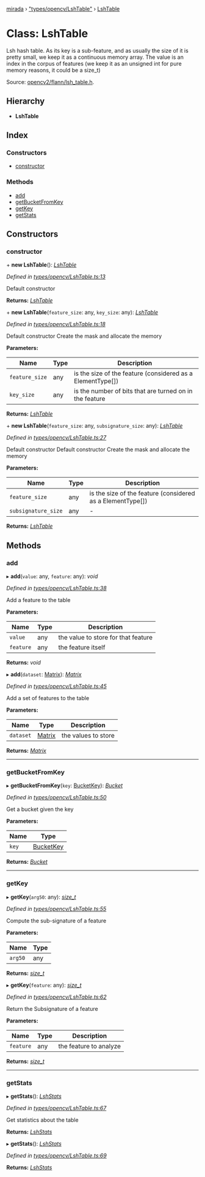 [mirada](../README.md) › ["types/opencv/LshTable"](../modules/_types_opencv_lshtable_.md) › [LshTable](_types_opencv_lshtable_.lshtable.md)

# Class: LshTable


Lsh hash table. As its key is a sub-feature, and as usually the size of it is pretty small, we keep
it as a continuous memory array. The value is an index in the corpus of features (we keep it as an
unsigned int for pure memory reasons, it could be a size_t)

Source:
[opencv2/flann/lsh_table.h](https://github.com/opencv/opencv/tree/master/modules/core/include/opencv2/flann/lsh_table.h#L261).

## Hierarchy

* **LshTable**

## Index

### Constructors

* [constructor](_types_opencv_lshtable_.lshtable.md#constructor)

### Methods

* [add](_types_opencv_lshtable_.lshtable.md#add)
* [getBucketFromKey](_types_opencv_lshtable_.lshtable.md#getbucketfromkey)
* [getKey](_types_opencv_lshtable_.lshtable.md#getkey)
* [getStats](_types_opencv_lshtable_.lshtable.md#getstats)

## Constructors

###  constructor

\+ **new LshTable**(): *[LshTable](_types_opencv_lshtable_.lshtable.md)*

*Defined in [types/opencv/LshTable.ts:13](https://github.com/cancerberoSgx/mirada/blob/f0c0267/mirada/src/types/opencv/LshTable.ts#L13)*

  Default constructor

**Returns:** *[LshTable](_types_opencv_lshtable_.lshtable.md)*

\+ **new LshTable**(`feature_size`: any, `key_size`: any): *[LshTable](_types_opencv_lshtable_.lshtable.md)*

*Defined in [types/opencv/LshTable.ts:18](https://github.com/cancerberoSgx/mirada/blob/f0c0267/mirada/src/types/opencv/LshTable.ts#L18)*

  Default constructor Create the mask and allocate the memory

**Parameters:**

Name | Type | Description |
------ | ------ | ------ |
`feature_size` | any | is the size of the feature (considered as a ElementType[])  |
`key_size` | any | is the number of bits that are turned on in the feature  |

**Returns:** *[LshTable](_types_opencv_lshtable_.lshtable.md)*

\+ **new LshTable**(`feature_size`: any, `subsignature_size`: any): *[LshTable](_types_opencv_lshtable_.lshtable.md)*

*Defined in [types/opencv/LshTable.ts:27](https://github.com/cancerberoSgx/mirada/blob/f0c0267/mirada/src/types/opencv/LshTable.ts#L27)*

  Default constructor
  Default constructor Create the mask and allocate the memory

**Parameters:**

Name | Type | Description |
------ | ------ | ------ |
`feature_size` | any | is the size of the feature (considered as a ElementType[])  |
`subsignature_size` | any | - |

**Returns:** *[LshTable](_types_opencv_lshtable_.lshtable.md)*

## Methods

###  add

▸ **add**(`value`: any, `feature`: any): *void*

*Defined in [types/opencv/LshTable.ts:38](https://github.com/cancerberoSgx/mirada/blob/f0c0267/mirada/src/types/opencv/LshTable.ts#L38)*

  Add a feature to the table

**Parameters:**

Name | Type | Description |
------ | ------ | ------ |
`value` | any | the value to store for that feature  |
`feature` | any | the feature itself  |

**Returns:** *void*

▸ **add**(`dataset`: [Matrix](../modules/_types_opencv__hacks_.md#matrix)): *[Matrix](../modules/_types_opencv__hacks_.md#matrix)*

*Defined in [types/opencv/LshTable.ts:45](https://github.com/cancerberoSgx/mirada/blob/f0c0267/mirada/src/types/opencv/LshTable.ts#L45)*

  Add a set of features to the table

**Parameters:**

Name | Type | Description |
------ | ------ | ------ |
`dataset` | [Matrix](../modules/_types_opencv__hacks_.md#matrix) | the values to store  |

**Returns:** *[Matrix](../modules/_types_opencv__hacks_.md#matrix)*

___

###  getBucketFromKey

▸ **getBucketFromKey**(`key`: [BucketKey](../modules/_types_opencv__hacks_.md#bucketkey)): *[Bucket](../modules/_types_opencv__hacks_.md#bucket)*

*Defined in [types/opencv/LshTable.ts:50](https://github.com/cancerberoSgx/mirada/blob/f0c0267/mirada/src/types/opencv/LshTable.ts#L50)*

  Get a bucket given the key

**Parameters:**

Name | Type |
------ | ------ |
`key` | [BucketKey](../modules/_types_opencv__hacks_.md#bucketkey) |

**Returns:** *[Bucket](../modules/_types_opencv__hacks_.md#bucket)*

___

###  getKey

▸ **getKey**(`arg50`: any): *[size_t](../modules/_types_opencv__hacks_.md#size_t)*

*Defined in [types/opencv/LshTable.ts:55](https://github.com/cancerberoSgx/mirada/blob/f0c0267/mirada/src/types/opencv/LshTable.ts#L55)*

  Compute the sub-signature of a feature

**Parameters:**

Name | Type |
------ | ------ |
`arg50` | any |

**Returns:** *[size_t](../modules/_types_opencv__hacks_.md#size_t)*

▸ **getKey**(`feature`: any): *[size_t](../modules/_types_opencv__hacks_.md#size_t)*

*Defined in [types/opencv/LshTable.ts:62](https://github.com/cancerberoSgx/mirada/blob/f0c0267/mirada/src/types/opencv/LshTable.ts#L62)*

  Return the Subsignature of a feature

**Parameters:**

Name | Type | Description |
------ | ------ | ------ |
`feature` | any | the feature to analyze  |

**Returns:** *[size_t](../modules/_types_opencv__hacks_.md#size_t)*

___

###  getStats

▸ **getStats**(): *[LshStats](../modules/_types_opencv__hacks_.md#lshstats)*

*Defined in [types/opencv/LshTable.ts:67](https://github.com/cancerberoSgx/mirada/blob/f0c0267/mirada/src/types/opencv/LshTable.ts#L67)*

  Get statistics about the table

**Returns:** *[LshStats](../modules/_types_opencv__hacks_.md#lshstats)*

▸ **getStats**(): *[LshStats](../modules/_types_opencv__hacks_.md#lshstats)*

*Defined in [types/opencv/LshTable.ts:69](https://github.com/cancerberoSgx/mirada/blob/f0c0267/mirada/src/types/opencv/LshTable.ts#L69)*

**Returns:** *[LshStats](../modules/_types_opencv__hacks_.md#lshstats)*